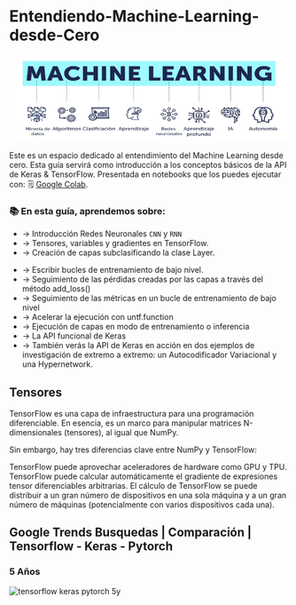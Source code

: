 

# Entendiendo-Machine-Learning-desde-Cero


![Banner](/assets/MLDiagram.png)

Este es un espacio dedicado al entendimiento del Machine Learning desde cero.  Esta guía servirá como introducción a los conceptos básicos de la API de Keras & TensorFlow.  Presentada en notebooks que los puedes ejecutar con: 🗒 [Google Colab](https://colab.sandbox.google.com/).

### 📚 En esta guía, aprendemos sobre:

* -> Introducción Redes Neuronales `CNN` y `RNN`
* -> Tensores, variables y gradientes en TensorFlow.
* -> Creación de capas subclasificando la clase Layer.
- -> Escribir bucles de entrenamiento de bajo nivel.
- -> Seguimiento de las pérdidas creadas por las capas a través del método add_loss()
- -> Seguimiento de las métricas en un bucle de entrenamiento de bajo nivel
- -> Acelerar la ejecución con untf.function
- -> Ejecución de capas en modo de entrenamiento o inferencia
- -> La API funcional de Keras
- -> También verás la API de Keras en acción en dos ejemplos de investigación de extremo a extremo: un Autocodificador Variacional y una Hypernetwork.


## Tensores
TensorFlow es una capa de infraestructura para una programación diferenciable. En esencia, es un marco para manipular matrices N-dimensionales (tensores), al igual que NumPy.

Sin embargo, hay tres diferencias clave entre NumPy y TensorFlow:

TensorFlow puede aprovechar aceleradores de hardware como GPU y TPU.
TensorFlow puede calcular automáticamente el gradiente de expresiones tensor diferenciables arbitrarias.
El cálculo de TensorFlow se puede distribuir a un gran número de dispositivos en una sola máquina y a un gran número de máquinas (potencialmente con varios dispositivos cada una).

## Google Trends Busquedas | Comparación | Tensorflow - Keras - Pytorch

### 5 Años 
![tensorflow keras pytorch 5y](https://user-images.githubusercontent.com/5433084/183048006-fa6fbf61-c336-4d77-a701-38ffbd304c60.gif)
